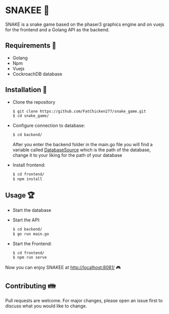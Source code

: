 # SNAKEE :snake:

SNAKE is a snake game based on the phaser3 graphics engine and on vuejs for the frontend and a Golang API as the backend.

## Requirements :pencil:

- Golang
- Npm
- Vuejs
- CockroachDB database

## Installation :wrench:

- Clone the repository
   ```bash
   $ git clone https://github.com/FatChicken277/snake_game.git
   $ cd snake_game/
   ```
- Configure connection to database:
   ```bash
   $ cd backend/
   ```
   After you enter the backend folder in the main.go file you will find a variable called [DatabaseSource](https://github.com/FatChicken277/snake_game/blob/20a15656994b9eb7d5a26ebabf88d587b6a17bb3/backend/main.go#L17) which is the path of the database, change it to your liking for the path of your database

- Install frontend:

   ```bash
   $ cd frontend/
   $ npm install
   ```


## Usage :trophy:

- Start the database
- Start the API:

  ```bash
  $ cd backend/
  $ go run main.go
  ```
- Start the Frontend:

  ```bash
  $ cd frontend/
  $ npm run serve
  ```

Now you can enjoy SNAKEE at [http://localhost:8081/](http://localhost:8081/) :video_game:

## Contributing :family:
Pull requests are welcome. For major changes, please open an issue first to discuss what you would like to change.
